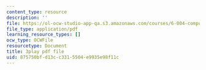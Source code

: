 ```yaml
---
content_type: resource
description: ''
file: https://ol-ocw-studio-app-qa.s3.amazonaws.com/courses/6-004-computation-structures-spring-2017/875750bfd13cc3315504e9935e98f11c_TV6AtNbmLBE.pdf
file_type: application/pdf
learning_resource_types: []
ocw_type: OCWFile
resourcetype: Document
title: 3play pdf file
uid: 875750bf-d13c-c331-5504-e9935e98f11c
---
```

